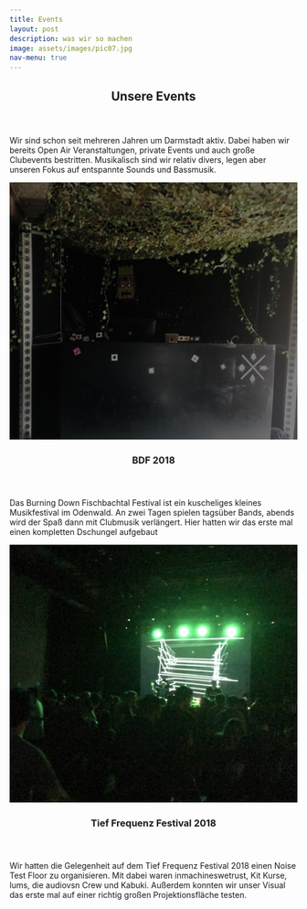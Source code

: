 ```yaml
---
title: Events
layout: post
description: was wir so machen
image: assets/images/pic07.jpg
nav-menu: true
---
```


<!-- Main -->
<div id="main">

<!-- One -->
<section id="one">
	<div class="inner">
		<header class="major">
			<h2>Unsere Events</h2>
		</header>
		<p>Wir sind schon seit mehreren Jahren um Darmstadt aktiv. Dabei haben wir bereits Open Air Veranstaltungen, private Events und auch große Clubevents bestritten. Musikalisch sind wir relativ divers, legen aber unseren Fokus auf entspannte Sounds und Bassmusik.</p>
	</div>
</section>

<!-- Two -->
<section id="two" class="spotlights">
	<section>
		<a href="generic.html" class="image">
			<img src="assets/images/pic08.jpg" alt="" data-position="center center" />
		</a>
		<div class="content">
			<div class="inner">
				<header class="major">
					<h3>BDF 2018</h3>
				</header>
				<p>Das Burning Down Fischbachtal Festival ist ein kuscheliges kleines Musikfestival im Odenwald. An zwei Tagen spielen tagsüber Bands, abends wird der Spaß dann mit Clubmusik verlängert. Hier hatten wir das erste mal einen kompletten Dschungel aufgebaut</p>
			</div>
		</div>
	</section>
	<section>
		<a href="generic.html" class="image">
			<img src="assets/images/pic09.jpg" alt="" data-position="top center" />
		</a>
		<div class="content">
			<div class="inner">
				<header class="major">
					<h3>Tief Frequenz Festival 2018</h3>
				</header>
				<p>Wir hatten die Gelegenheit auf dem Tief Frequenz Festival 2018 einen Noise Test Floor zu organisieren. Mit dabei waren inmachineswetrust, Kit Kurse, lums, die audiovsn Crew und Kabuki. Außerdem konnten wir unser Visual das erste mal auf einer richtig großen Projektionsfläche testen.</p>
			</div>
		</div>
	</section>
</section>
</div>
